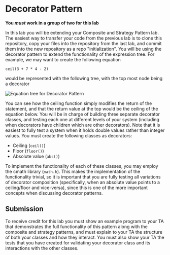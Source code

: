 # Decorator Pattern
**You *must* work in a group of two for this lab**

In this lab you will be extending your Composite and Strategy Pattern lab. The easiest way to transfer your code from the previous lab is to clone this repository, copy your files into the repository from the last lab, and commit them into the new repository as a repo "initialization". You will be using the decorator pattern to extend the functionality of the expression tree. For example, we may want to create the following equation
```
ceil(3 + 7 * 4 - 2)
```
would be represented with the following tree, with the top most node being a decorator

![Equation tree for Decorator Pattern](https://github.com/cs100/lab05-decoratorPattern/blob/master/Images/decorator.png)

You can see how the ceiling function simply modifies the return of the statement, and that the return value at the top would be the ceiling of the equation below. You will be in charge of building three separate decorator classes, and testing each one at different levels of your system (including when decorators have children which are other decorators). Note that it is easiest to fully test a system when it holds double values rather than integer values. You must create the following classes as decorators:

* Ceiling (`ceil()`)
* Floor (`floor()`)
* Absolute value (`abs()`)

To implement the functionality of each of these classes, you may employ the cmath library (`math.h`). This makes the implementation of the functionality trivial, so it is important that you are fully testing all variations of decorator composition (specifically, when an absolute value points to a ceiling/floor and vice-versa), since this is one of the more important concepts when discussing decorator patterns. 

## Submission
To receive credit for this lab you must show an example program to your TA that demonstrates the full functionality of this pattern along with the composite and strategy patterns, and must explain to your TA the structure of both your classes and how they interact. You must also show your TA the tests that you have created for validating your decorator class and its interactions with the other classes.

